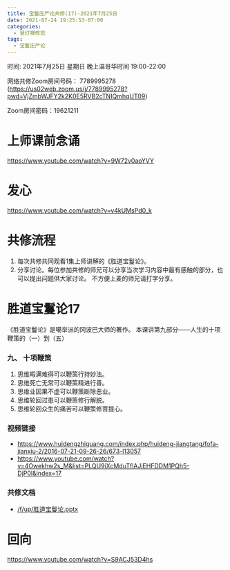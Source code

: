 ```yaml
---
title: 宝鬘庄严论共修(17)-2021年7月25日
date: 2021-07-24 19:25:53-07:00
categories:
  - 慧灯禅修班
tags:
  - 宝鬘庄严论
---
```

<!--StartFragment-->
时间: 2021年7月25日 星期日 晚上温哥华时间 19:00-22:00

网络共修Zoom房间号码： 7789995278 (<https://us02web.zoom.us/j/7789995278?pwd=VjZmbWJFY2k2K0E5RVB2cTNIQmhqUT09>)

Zoom房间密码：19621211

# 上师课前念诵

<https://www.youtube.com/watch?v=9W72v0aoYVY>

# 发心

<https://www.youtube.com/watch?v=v4kUMsPd0_k>

# 共修流程

1. 每次共修共同观看1集上师讲解的《胜道宝鬘论》。
2. 分享讨论。每位参加共修的师兄可以分享当次学习内容中最有感触的部分，也可以提出问题供大家讨论。 不方便上麦的师兄请打字分享。

# 胜道宝鬘论17

《胜道宝鬘论》是噶举派的冈波巴大师的著作。 本课讲第九部分——人生的十项鞭策的（一）到（五）


### 九、 十项鞭策
1. 思维暇满难得可以鞭策行持妙法。
2. 思维死亡无常可以鞭策精进行善。
3. 思维业因果不虚可以鞭策断除恶业。
4. 思维轮回过患可以鞭策修行解脱。
5. 思维轮回众生的痛苦可以鞭策修菩提心。


### 视频链接

* <https://www.huidengzhiguang.com/index.php/huideng-jiangtang/fofa-jianxiu-2/2016-07-21-09-26-26/673-l13057>
* <https://www.youtube.com/watch?v=4Owekhw2s_M&list=PLQU9iXcMduTflAJiEHFDDM1PQh5-DjP0l&index=17>

### 共修文档

* [/f/up/胜道宝鬘论.pptx](https://huidengvan.netlify.app/f/up/%E8%83%9C%E9%81%93%E5%AE%9D%E9%AC%98%E8%AE%BA.pptx)


# 回向

<https://www.youtube.com/watch?v=S9ACJ53D4hs>

<!--EndFragment-->

